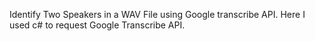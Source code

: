  Identify Two Speakers in a WAV File using Google transcribe API.
 Here I used c# to request Google Transcribe API.
